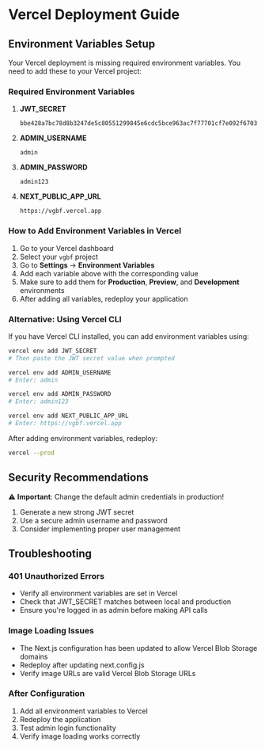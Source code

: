 # Vercel Deployment Guide

## Environment Variables Setup

Your Vercel deployment is missing required environment variables. You need to add these to your Vercel project:

### Required Environment Variables

1. **JWT_SECRET**
   ```
   bbe428a7bc78d8b3247de5c80551299845e6cdc5bce963ac7f77701cf7e092f67034038f2ee0d98952c5378c4f1d86822c402a66358d5b64aa95fb176bd690ce
   ```

2. **ADMIN_USERNAME**
   ```
   admin
   ```

3. **ADMIN_PASSWORD**
   ```
   admin123
   ```

4. **NEXT_PUBLIC_APP_URL**
   ```
   https://vgbf.vercel.app
   ```

### How to Add Environment Variables in Vercel

1. Go to your Vercel dashboard
2. Select your `vgbf` project
3. Go to **Settings** → **Environment Variables**
4. Add each variable above with the corresponding value
5. Make sure to add them for **Production**, **Preview**, and **Development** environments
6. After adding all variables, redeploy your application

### Alternative: Using Vercel CLI

If you have Vercel CLI installed, you can add environment variables using:

```bash
vercel env add JWT_SECRET
# Then paste the JWT secret value when prompted

vercel env add ADMIN_USERNAME
# Enter: admin

vercel env add ADMIN_PASSWORD
# Enter: admin123

vercel env add NEXT_PUBLIC_APP_URL
# Enter: https://vgbf.vercel.app
```

After adding environment variables, redeploy:
```bash
vercel --prod
```

## Security Recommendations

⚠️ **Important**: Change the default admin credentials in production!

1. Generate a new strong JWT secret
2. Use a secure admin username and password
3. Consider implementing proper user management

## Troubleshooting

### 401 Unauthorized Errors
- Verify all environment variables are set in Vercel
- Check that JWT_SECRET matches between local and production
- Ensure you're logged in as admin before making API calls

### Image Loading Issues
- The Next.js configuration has been updated to allow Vercel Blob Storage domains
- Redeploy after updating next.config.js
- Verify image URLs are valid Vercel Blob Storage URLs

### After Configuration
1. Add all environment variables to Vercel
2. Redeploy the application
3. Test admin login functionality
4. Verify image loading works correctly
